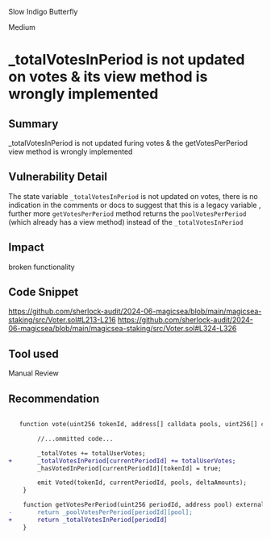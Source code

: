 Slow Indigo Butterfly

Medium

# _totalVotesInPeriod is not updated on votes & its view method is wrongly implemented

## Summary

_totalVotesInPeriod is not updated furing votes & the getVotesPerPeriod view method is wrongly implemented

## Vulnerability Detail

The state variable `_totalVotesInPeriod` is not updated on votes, there is no indication in the comments or docs to suggest that this is a legacy variable , further more `getVotesPerPeriod` method returns the `poolVotesPerPeriod` (which already has a view method) instead of the `_totalVotesInPeriod` 

## Impact

broken functionality

## Code Snippet

https://github.com/sherlock-audit/2024-06-magicsea/blob/main/magicsea-staking/src/Voter.sol#L213-L216
https://github.com/sherlock-audit/2024-06-magicsea/blob/main/magicsea-staking/src/Voter.sol#L324-L326

## Tool used

Manual Review

## Recommendation

```diff

   function vote(uint256 tokenId, address[] calldata pools, uint256[] calldata deltaAmounts) external {

        //...ommitted code...

        _totalVotes += totalUserVotes;
+       _totalVotesInPeriod[currentPeriodId] += totalUserVotes;
        _hasVotedInPeriod[currentPeriodId][tokenId] = true;

        emit Voted(tokenId, currentPeriodId, pools, deltaAmounts);
    }

    function getVotesPerPeriod(uint256 periodId, address pool) external view override returns (uint256) {
-       return _poolVotesPerPeriod[periodId][pool];
+       return _totalVotesInPeriod[periodId]
    }
```
